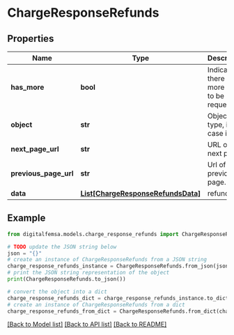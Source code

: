 # ChargeResponseRefunds


## Properties

Name | Type | Description | Notes
------------ | ------------- | ------------- | -------------
**has_more** | **bool** | Indicates if there are more pages to be requested | 
**object** | **str** | Object type, in this case is list | 
**next_page_url** | **str** | URL of the next page. | [optional] 
**previous_page_url** | **str** | Url of the previous page. | [optional] 
**data** | [**List[ChargeResponseRefundsData]**](ChargeResponseRefundsData.md) | refunds | [optional] 

## Example

```python
from digitalfemsa.models.charge_response_refunds import ChargeResponseRefunds

# TODO update the JSON string below
json = "{}"
# create an instance of ChargeResponseRefunds from a JSON string
charge_response_refunds_instance = ChargeResponseRefunds.from_json(json)
# print the JSON string representation of the object
print(ChargeResponseRefunds.to_json())

# convert the object into a dict
charge_response_refunds_dict = charge_response_refunds_instance.to_dict()
# create an instance of ChargeResponseRefunds from a dict
charge_response_refunds_from_dict = ChargeResponseRefunds.from_dict(charge_response_refunds_dict)
```
[[Back to Model list]](../README.md#documentation-for-models) [[Back to API list]](../README.md#documentation-for-api-endpoints) [[Back to README]](../README.md)


